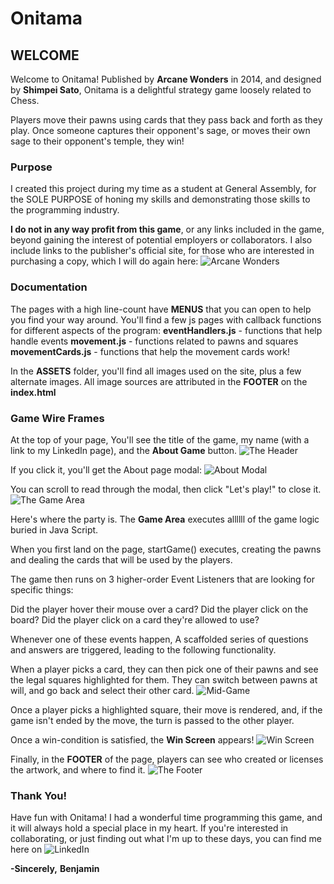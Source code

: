 # Onitama

## WELCOME

Welcome to Onitama!
Published by **Arcane Wonders** in 2014, and designed by **Shimpei Sato**, Onitama is a delightful strategy game loosely related to Chess.

Players move their pawns using cards that they pass back and forth as they play. Once someone captures their opponent's sage, or moves their own sage to their opponent's temple, they win!

### Purpose

I created this project during my time as a student at General Assembly, for the SOLE PURPOSE of honing my skills and demonstrating those skills to the programming industry.

**I do not in any way profit from this game**, or any links included in the game, beyond gaining the interest of potential employers or collaborators. I also include links to the publisher's official site, for those who are interested in purchasing a copy, which I will do again here: ![Arcane Wonders](hhttps://www.arcanewonders.com/product/onitama/)

### Documentation

The pages with a high line-count have **MENUS** that you can open to help you find your way around. You'll find a few js pages with callback functions for different aspects of the program:
**eventHandlers.js** - functions that help handle events
**movement.js** - functions related to pawns and squares
**movementCards.js** - functions that help the movement cards work!

In the **ASSETS** folder, you'll find all images used on the site, plus a few alternate images. All image sources are attributed in the **FOOTER** on the **index.html**

### Game Wire Frames

At the top of your page, You'll see the title of the game, my name (with a link to my LinkedIn page), and the **About Game** button.
![The Header](https://media.git.generalassemb.ly/user/38109/files/afcb4c00-0a45-11ec-9ff8-eea8e7e903d9)

If you click it, you'll get the About page modal:
![About Modal](https://media.git.generalassemb.ly/user/38109/files/25cfb300-0a46-11ec-9550-7750ffbdedf9)

You can scroll to read through the modal, then click "Let's play!" to close it.
![The Game Area](https://media.git.generalassemb.ly/user/38109/files/af32b580-0a45-11ec-8774-72e3eda60d41)

Here's where the party is. The **Game Area** executes allllll of the game logic buried in Java Script.

When you first land on the page, startGame() executes, creating the pawns and dealing the cards that will be used by the players.

The game then runs on 3 higher-order Event Listeners that are looking for specific things:

Did the player hover their mouse over a card?
Did the player click on the board?
Did the player click on a card they're allowed to use?

Whenever one of these events happen, A scaffolded series of questions and answers are triggered, leading to the following functionality.

When a player picks a card, they can then pick one of their pawns and see the legal squares highlighted for them. They can switch between pawns at will, and go back and select their other card.
![Mid-Game](https://media.git.generalassemb.ly/user/38109/files/2b79c880-0a47-11ec-9945-f84593f89666)

Once a player picks a highlighted square, their move is rendered, and, if the game isn't ended by the move, the turn is passed to the other player.

Once a win-condition is satisfied, the **Win Screen** appears!
![Win Screen](https://media.git.generalassemb.ly/user/38109/files/2caaf580-0a47-11ec-95cb-97bf73dcffca)

Finally, in the **FOOTER** of the page, players can see who created or licenses the artwork, and where to find it.
![The Footer](https://media.git.generalassemb.ly/user/38109/files/afcb4c00-0a45-11ec-8968-b482bb401211)

### Thank You!

Have fun with Onitama! I had a wonderful time programming this game, and it will always hold a special place in my heart. If you're interested in collaborating, or just finding out what I'm up to these days, you can find me here on ![LinkedIn](https://www.linkedin.com/in/benjamin-papac-738a99217/)

**-Sincerely,**
**Benjamin**
